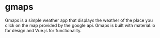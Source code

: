 # gmaps

Gmaps is a simple weather app that displays the weather of the place you click on the map provided by the google api.
Gmaps is built with material.io for design and Vue.js for functionality.
